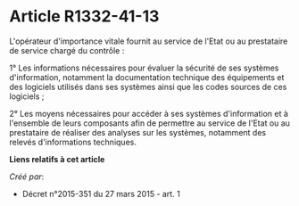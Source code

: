 # Article R1332-41-13

L'opérateur d'importance vitale fournit au service de l'Etat ou au prestataire de service chargé du contrôle : 

1° Les informations nécessaires pour évaluer la sécurité de ses systèmes d'information, notamment la documentation technique
des équipements et des logiciels utilisés dans ses systèmes ainsi que les codes sources de ces logiciels ; 

2° Les moyens nécessaires pour accéder à ses systèmes d'information et à l'ensemble de leurs composants afin de permettre au
service de l'Etat ou au prestataire de réaliser des analyses sur les systèmes, notamment des relevés d'informations
techniques.

**Liens relatifs à cet article**

_Créé par_:

  - Décret n°2015-351 du 27 mars 2015 - art. 1
